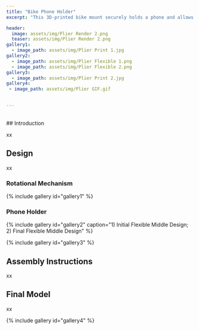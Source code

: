 ```yaml
---
title: "Bike Phone Holder"
excerpt: "This 3D-printed bike mount securely holds a phone and allows it to rotate as desired."

header:
  image: assets/img/Plier Render 2.png
  teaser: assets/img/Plier Render 2.png
gallery1:
  - image_path: assets/img/Plier Print 1.jpg
gallery2:
  - image_path: assets/img/Plier Flexible 1.png
  - image_path: assets/img/Plier Flexible 2.png
gallery3: 
  - image_path: assets/img/Plier Print 2.jpg
gallery4: 
 - image_path: assets/img/Plier GIF.gif

   
---
```

<br>
## Introduction

xx

## Design

xx

### Rotational Mechanism

{% include gallery id="gallery1" %}

### Phone Holder

{% include gallery id="gallery2" caption="1) Initial Flexible Middle Design; 2) Final Flexible Middle Design" %}

{% include gallery id="gallery3" %}


## Assembly Instructions

xx

## Final Model

xx

{% include gallery id="gallery4" %}
